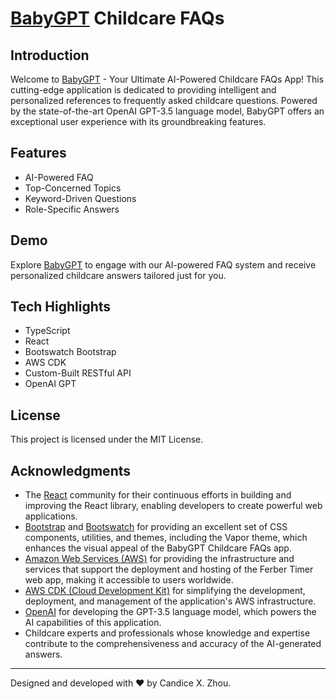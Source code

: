 # [BabyGPT](https://babygpt.xzhou.dev) Childcare FAQs

## Introduction

Welcome to [BabyGPT](https://babygpt.xzhou.dev) - Your Ultimate AI-Powered Childcare FAQs App! This cutting-edge application is dedicated to providing intelligent and personalized references to frequently asked childcare questions. Powered by the state-of-the-art OpenAI GPT-3.5 language model, BabyGPT offers an exceptional user experience with its groundbreaking features.

## Features

- AI-Powered FAQ
- Top-Concerned Topics
- Keyword-Driven Questions
- Role-Specific Answers

## Demo

Explore [BabyGPT](https://babygpt.xzhou.dev) to engage with our AI-powered FAQ system and receive personalized childcare answers tailored just for you.

## Tech Highlights

- TypeScript
- React
- Bootswatch Bootstrap
- AWS CDK
- Custom-Built RESTful API
- OpenAI GPT

## License

This project is licensed under the MIT License.

## Acknowledgments

- The [React](https://react.dev) community for their continuous efforts in building and improving the React library, enabling developers to create powerful web applications.
- [Bootstrap](https://getbootstrap.com) and [Bootswatch](https://bootswatch.com) for providing an excellent set of CSS components, utilities, and themes, including the Vapor theme, which enhances the visual appeal of the BabyGPT Childcare FAQs app.
- [Amazon Web Services (AWS)](https://aws.amazon.com) for providing the infrastructure and services that support the deployment and hosting of the Ferber Timer web app, making it accessible to users worldwide.
- [AWS CDK (Cloud Development Kit)](https://aws.amazon.com/cdk/) for simplifying the development, deployment, and management of the application's AWS infrastructure.
- [OpenAI](https://openai.com) for developing the GPT-3.5 language model, which powers the AI capabilities of this application.
- Childcare experts and professionals whose knowledge and expertise contribute to the comprehensiveness and accuracy of the AI-generated answers.

---

Designed and developed with ❤️ by Candice X. Zhou.
